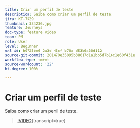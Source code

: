 ```yaml
---
title: Criar um perfil de teste
description: Saiba como criar um perfil de teste.
jira: KT-7529
thumbnail: 334236.jpg
feature: Journeys
doc-type: feature video
team: PM
role: User
level: Beginner
exl-id: b0725be6-2a3d-46cf-b78a-d53b6a88d112
source-git-commit: 201470e35095b38617d1a1bb5d7b16c1e60f431e
workflow-type: tm+mt
source-wordcount: '22'
ht-degree: 100%

---
```


# Criar um perfil de teste

Saiba como criar um perfil de teste.

>[!VIDEO](https://video.tv.adobe.com/v/334236?quality=12&learn=on){transcript=true}
